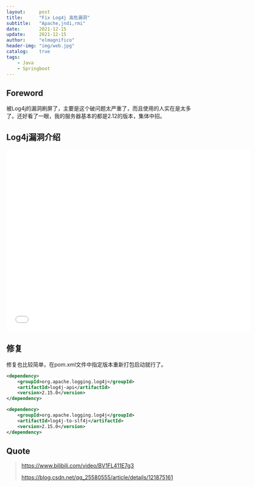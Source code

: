 ```yaml
---
layout:     post
title:      "Fix Log4j 高危漏洞"
subtitle:   "Apache,jndi,rmi"
date:       2021-12-15
update:     2021-12-15
author:     "elmagnifico"
header-img: "img/web.jpg"
catalog:    true
tags:
    - Java
    - Springboot
---
```


## Foreword

被Log4j的漏洞刷屏了，主要是这个破问题太严重了，而且使用的人实在是太多了。还好看了一眼，我的服务器基本的都是2.12的版本，集体中招。



## Log4j漏洞介绍

<iframe src="//player.bilibili.com/player.html?aid=464689876&bvid=BV1FL411E7g3&cid=458389126&page=1" scrolling="no" border="0" frameborder="no" framespacing="0" allowfullscreen="true" width="640px" height="480px"></iframe>



## 修复

修复也比较简单，在pom.xml文件中指定版本重新打包启动就行了。

```xml
<dependency>
    <groupId>org.apache.logging.log4j</groupId>
    <artifactId>log4j-api</artifactId>
    <version>2.15.0</version>
</dependency>

<dependency>
    <groupId>org.apache.logging.log4j</groupId>
    <artifactId>log4j-to-slf4j</artifactId>
    <version>2.15.0</version>
</dependency>

```



## Quote

> https://www.bilibili.com/video/BV1FL411E7g3
>
> https://blog.csdn.net/qq_25580555/article/details/121875161
